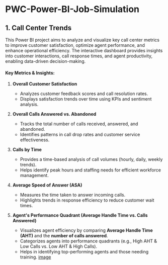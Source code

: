 # PWC-Power-BI-Job-Simulation

## 1. Call Center Trends

This Power BI project aims to analyze and visualize key call center metrics to improve customer satisfaction, optimize agent performance, and enhance operational efficiency. The interactive dashboard provides insights into customer interactions, call response times, and agent productivity, enabling data-driven decision-making.

#### **Key Metrics & Insights:**

1.  **Overall Customer Satisfaction**

    -   Analyzes customer feedback scores and call resolution rates.
    -   Displays satisfaction trends over time using KPIs and sentiment analysis.
2.  **Overall Calls Answered vs. Abandoned**

    -   Tracks the total number of calls received, answered, and abandoned.
    -   Identifies patterns in call drop rates and customer service effectiveness.
3.  **Calls by Time**

    -   Provides a time-based analysis of call volumes (hourly, daily, weekly trends).
    -   Helps identify peak hours and staffing needs for efficient workforce management.
4.  **Average Speed of Answer (ASA)**

    -   Measures the time taken to answer incoming calls.
    -   Highlights trends in response efficiency to reduce customer wait times.
5.  **Agent's Performance Quadrant (Average Handle Time vs. Calls Answered)**

    -   Visualizes agent efficiency by comparing **Average Handle Time (AHT)** and the **number of calls answered**.
    -   Categorizes agents into performance quadrants (e.g., High AHT & Low Calls vs. Low AHT & High Calls).
    -   Helps in identifying top-performing agents and those needing training.
[image](https://github.com/user-attachments/assets/09346e7b-888d-41ba-8c22-0674caec4756)

